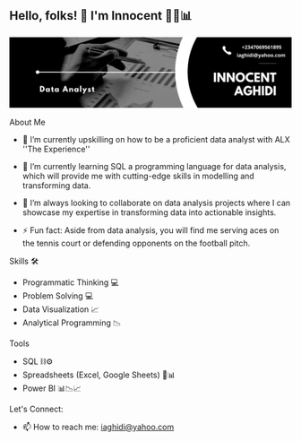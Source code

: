 ## Hello, folks! 👋 I'm Innocent 👨‍💻📊 

![DA Banner](https://github.com/Inno-Centz/Inno-Centz/blob/main/Black%20%26%20White%20Modern%20Minimalist%20Data%20Analyst%20LinkedIn%20Banner%20(1).jpg)

About Me

- 🔭 I’m currently upskilling on how to be a proficient data analyst with ALX ''The Experience''

- 🌱 I’m currently learning SQL a programming language for data analysis, which will provide me with cutting-edge skills in modelling and transforming data.

- 👯 I’m always looking to collaborate on data analysis projects where I can showcase my expertise in transforming data into actionable insights.

- ⚡ Fun fact: Aside from data analysis, you will find me serving aces on the tennis court or defending opponents on the football pitch.



Skills 🛠

- Programmatic Thinking 💻
- Problem Solving 💻
- Data Visualization 📈
- Analytical Programming 📉



Tools

- SQL ⛓⚙
- Spreadsheets (Excel, Google Sheets) 🔎📊
- Power BI 📊📉📈



Let's Connect:

- 📫 How to reach me: iaghidi@yahoo.com

